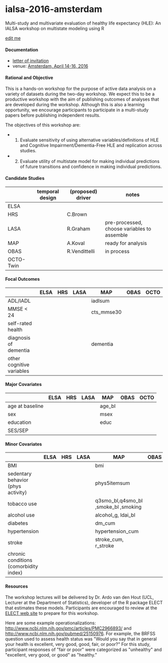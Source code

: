 # ialsa-2016-amsterdam
Multi-study and multivariate evaluation of healthy life expectancy (HLE): An IALSA workshop on multistate modeling using R 


[edit me](https://github.com/IALSA/ialsa-2016-amsterdam/edit/master/README.md)


#### Documentation
- [letter of invitation](./documentation/log/2016-03-02-invitation-letter.md)   
- venue: [Amsterdam, April 14-16, 2016](/documentation/venue.md)


#### Rational and Objective
This is a hands-on workshop for the purpose of active data analysis on a variety of datasets during the two-day workshop. We expect this to be a productive workshop with the aim of publishing outcomes of analyses that are developed during the workshop. Although this is also a learning opportunity, we encourage participants to participate in a multi-study papers before publishing independent results.

The objectives of this workshop are: 
* 1. Evaluate sensitivity of using alternative variables/definitions of HLE and Cognitive Impairment/Dementia-Free HLE and replication across studies.  
* 2. Evaluate utility of multistate model for making individual predictions of future transitions and confidence in making individual predictions.   

#### Candidate Studies
| |temporal design| (proposed) driver|notes|   
|---|---|---|---|   
|ELSA| | | |    
|HRS| |C.Brown | |    
|LASA| |R.Graham |pre-processed, choose variables to assemble |    
|MAP| |A.Koval |ready for analysis |    
|OBAS| |R.Vendittelli |in process |   
|OCTO-Twin| | | |  

#### Focal Outcomes
|  | ELSA | HRS | LASA | MAP | OBAS | OCTO |
|---|---|---|---|---|---|---|
| ADL/IADL   |   |   |   | iadlsum  |   |   |
|MMSE < 24   |   |   |   |cts_mmse30   |   |   |
|self-rated health   |   |   |   |   |   |   |
|diagnosis of dementia   |   |   |   |dementia   |   |   |
|other cognitive variables   |   |   |   |   |   |   |

#### Major Covariates
| | ELSA | HRS | LASA | MAP | OBAS | OCTO |
|---|---|---|---|---|---|---|
|age at baseline   |   |   |   | age_bl  |   |   |
|sex  |   |   |   | msex  |   |   |
|education   |   |   |   |educ   |   |   |
|SES/SEP   |   |   |   |   |   |   |

#### Minor Covariates
| | ELSA | HRS | LASA | MAP | OBAS | OCTO |
|---|---|---|---|---|---|---|
|BMI   |   |   |   |  bmi |   |   |
| sedentary behavior (phys activity)  |   |   |   | phys5itemsum  |   |   |
| tobacco use     |   |   |   |q3smo_bl,q4smo_bl ,smoke_bl ,smoking     |   |   |
| alcohol use    |   |   |   |  alcohol_g,  ldai_bl|   |   |
| diabetes|   |   |   | dm_cum  |   |   |
| hypertension|   |   |   | hypertension_cum  |   |   |
| stroke|   |   |   | stroke_cum, r_stroke  |   |   |
| chronic conditions (comorbidity index)|   |   |   |   |   |   |


#### Resources 

The workshop lectures will be delivered by Dr. Ardo van den Hout (UCL, Lecturer at the Department of Statistics), developer of the R package ELECT that estimates these models. Participants are encouraged to review at the [ELECT web site](http://www.ucl.ac.uk/~ucakadl/indexELECT.html ) to prepare for this workshop. 

Here are some example operationalizations: http://www.ncbi.nlm.nih.gov/pmc/articles/PMC2966893/  and  http://www.ncbi.nlm.nih.gov/pubmed/25150976. For example, the BRFSS question used to assess health status was "Would you say that in general your health is excellent, very good, good, fair, or poor?" For this study, participant responses of "fair or poor" were categorized as "unhealthy" and "excellent, very good, or good" as "healthy."
